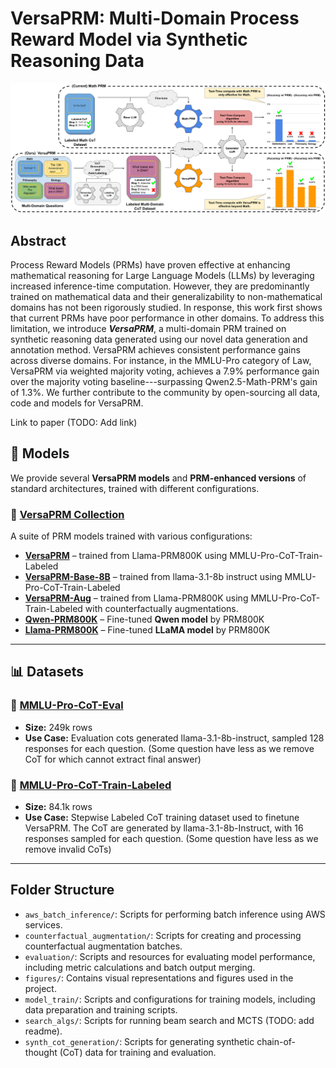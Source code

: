 # VersaPRM: Multi-Domain Process Reward Model via Synthetic Reasoning Data


![VersaPRM](figures/multi_domain_prm.svg)

## Abstract

Process Reward Models (PRMs) have proven effective at enhancing mathematical reasoning for Large Language Models (LLMs) by leveraging increased inference-time computation. However, they are predominantly trained on mathematical data and their generalizability to non-mathematical domains has not been rigorously studied. In response, this work first shows that current PRMs have poor performance in other domains. To address this limitation, we introduce **_VersaPRM_**, a multi-domain PRM trained on synthetic reasoning data generated using our novel data generation and annotation method. VersaPRM achieves consistent performance gains across diverse domains. For instance, in the MMLU-Pro category of Law, VersaPRM via weighted majority voting, achieves a 7.9% performance gain over the majority voting baseline---surpassing Qwen2.5-Math-PRM's gain of 1.3%. We further contribute to the community by open-sourcing all data, code and models for VersaPRM.

Link to paper (TODO: Add link)

## 🚀 Models
We provide several **VersaPRM models** and **PRM-enhanced versions** of standard architectures, trained with different configurations.

### 📌 [VersaPRM Collection](https://huggingface.co/collections/UW-Madison-Lee-Lab/versaprm-67a7eb34049b2a1bd3055f6e)
A suite of PRM models trained with various configurations:
- **[VersaPRM](https://huggingface.co/UW-Madison-Lee-Lab/VersaPRM)** – trained from Llama-PRM800K using MMLU-Pro-CoT-Train-Labeled
- **[VersaPRM-Base-8B](https://huggingface.co/UW-Madison-Lee-Lab/VersaPRM-Base-8B)** – trained from llama-3.1-8b instruct using MMLU-Pro-CoT-Train-Labeled
- **[VersaPRM-Aug](https://huggingface.co/UW-Madison-Lee-Lab/VersaPRM-Aug)** – trained from Llama-PRM800K using MMLU-Pro-CoT-Train-Labeled with counterfactually augmentations.
- **[Qwen-PRM800K](https://huggingface.co/UW-Madison-Lee-Lab/Qwen-PRM800K)** – Fine-tuned **Qwen model** by PRM800K
- **[Llama-PRM800K](https://huggingface.co/UW-Madison-Lee-Lab/Llama-PRM800K)** – Fine-tuned **LLaMA model** by PRM800K

---

## 📊 Datasets

### 📌 [MMLU-Pro-CoT-Eval](https://huggingface.co/datasets/UW-Madison-Lee-Lab/MMLU-Pro-CoT-Eval)
- **Size:** 249k rows
- **Use Case:** Evaluation cots generated llama-3.1-8b-instruct, sampled 128 responses for each question. (Some question have less as we remove CoT for which cannot extract final answer)


### 📌 [MMLU-Pro-CoT-Train-Labeled](https://huggingface.co/datasets/UW-Madison-Lee-Lab/MMLU-Pro-CoT-Train-Labeled)
- **Size:** 84.1k rows
- **Use Case:** Stepwise Labeled CoT training dataset used to finetune VersaPRM. The CoT are generated by llama-3.1-8b-Instruct, with 16 responses sampled for each question. (Some question have less as we remove invalid CoTs)


---


## Folder Structure

- `aws_batch_inference/`: Scripts for performing batch inference using AWS services.
- `counterfactual_augmentation/`: Scripts for creating and processing counterfactual augmentation batches.
- `evaluation/`: Scripts and resources for evaluating model performance, including metric calculations and batch output merging.
- `figures/`: Contains visual representations and figures used in the project.
- `model_train/`: Scripts and configurations for training models, including data preparation and training scripts.
- `search_algs/`: Scripts for running beam search and MCTS (TODO: add readme).
- `synth_cot_generation/`: Scripts for generating synthetic chain-of-thought (CoT) data for training and evaluation.

